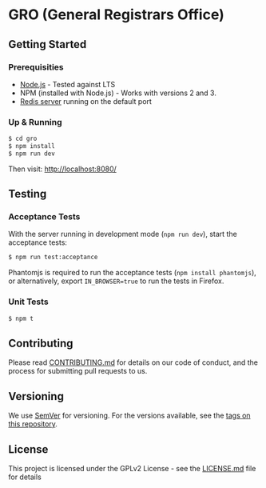 # GRO (General Registrars Office)

## Getting Started

### Prerequisities

- [Node.js](https://nodejs.org/en/) - Tested against LTS
- NPM (installed with Node.js) - Works with versions 2 and 3.
- [Redis server](http://redis.io/download) running on the default port

### Up & Running

```bash
$ cd gro
$ npm install
$ npm run dev
```

Then visit: [http://localhost:8080/](http://localhost:8080/)

## Testing

### Acceptance Tests
With the server running in development mode (`npm run dev`), start the acceptance tests:

```bash
$ npm run test:acceptance
```
Phantomjs is required to run the acceptance tests (`npm install phantomjs`), or alternatively, export `IN_BROWSER=true` to run the tests in Firefox.

### Unit Tests
```bash
$ npm t
```

## Contributing

Please read [CONTRIBUTING.md](CONTRIBUTING.md) for details on our code of conduct, and the process for submitting pull requests to us.

## Versioning

We use [SemVer](http://semver.org/) for versioning. For the versions available, see the [tags on this repository](https://github.com/your/project/tags).

## License

This project is licensed under the GPLv2 License - see the [LICENSE.md](LICENSE.md) file for details
